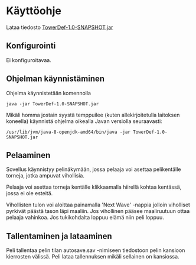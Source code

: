 # Käyttöohje

Lataa tiedosto [TowerDef-1.0-SNAPSHOT.jar](https://github.com/mvarilo/ot-harjoitustyo/releases/tag/loppupalautus)

## Konfigurointi

Ei konfiguroitavaa.

## Ohjelman käynnistäminen

Ohjelma käynnistetään komennolla 

```
java -jar TowerDef-1.0-SNAPSHOT.jar
```

Mikäli homma jostain syystä temppuilee (kuten allekirjoitetulla laitoksen koneella) käynnistä ohjelma oikealla Javan versiolla seuraavasti: 

```
/usr/lib/jvm/java-8-openjdk-amd64/bin/java -jar TowerDef-1.0-SNAPSHOT.jar
```

## Pelaaminen

Sovellus käynnistyy pelinäkymään, jossa pelaaja voi asettaa pelikentälle torneja, jotka ampuvat vihollisia.

Pelaaja voi asettaa torneja kentälle klikkaamalla hiirellä kohtaa kentässä, jossa ei ole esteitä.

Vihollisten tulon voi aloittaa painamalla 'Next Wave' -nappia jolloin viholliset pyrkivät päästä tason läpi maaliin. Jos vihollinen pääsee maaliruutuun ottaa pelaaja vahinkoa. Jos tukikohdalta loppuu elämä niin peli loppuu.

## Tallentaminen ja lataaminen

Peli tallentaa pelin tilan autosave.sav -nimiseen tiedostoon pelin kansioon kierrosten välissä. Peli lataa tallennuksen mikäli sellainen on kansiossa.
